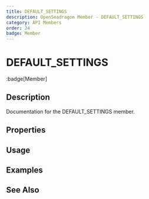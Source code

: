 ```yaml
---
title: DEFAULT_SETTINGS
description: OpenSeadragon Member - DEFAULT_SETTINGS
category: API Members
order: 24
badge: Member
---
```


# DEFAULT_SETTINGS

:badge[Member]

## Description

Documentation for the DEFAULT_SETTINGS member.

## Properties

## Usage

## Examples

## See Also
